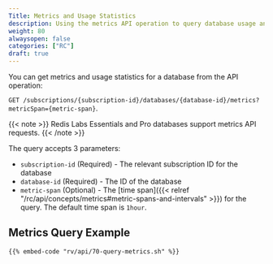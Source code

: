 ```yaml
---
Title: Metrics and Usage Statistics
description: Using the metrics API operation to query database usage and statistics information
weight: 80
alwaysopen: false
categories: ["RC"]
draft: true
---
```

You can get metrics and usage statistics for a database from the API operation:

`GET /subscriptions/{subscription-id}/databases/{database-id}/metrics?metricSpan={metric-span}`.

{{< note >}}
Redis Labs Essentials and Pro databases support metrics API requests.
{{< /note >}}

The query accepts 3 parameters:

- `subscription-id` (Required) - The relevant subscription ID for the database
- `database-id` (Required) - The ID of the database
- `metric-span` (Optional) - The [time span]({{< relref "/rc/api/concepts/metrics#metric-spans-and-intervals" >}}) for the query. The default time span is `1hour`.

## Metrics Query Example

```shell
{{% embed-code "rv/api/70-query-metrics.sh" %}}
```
